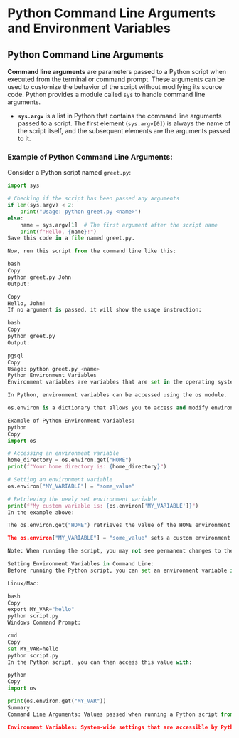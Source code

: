 # Python Command Line Arguments and Environment Variables

## Python Command Line Arguments

**Command line arguments** are parameters passed to a Python script when executed from the terminal or command prompt. These arguments can be used to customize the behavior of the script without modifying its source code. Python provides a module called `sys` to handle command line arguments.

- **`sys.argv`** is a list in Python that contains the command line arguments passed to a script. The first element (`sys.argv[0]`) is always the name of the script itself, and the subsequent elements are the arguments passed to it.

### Example of Python Command Line Arguments:

Consider a Python script named `greet.py`:

```python
import sys

# Checking if the script has been passed any arguments
if len(sys.argv) < 2:
    print("Usage: python greet.py <name>")
else:
    name = sys.argv[1]  # The first argument after the script name
    print(f"Hello, {name}!")
Save this code in a file named greet.py.

Now, run this script from the command line like this:

bash
Copy
python greet.py John
Output:

Copy
Hello, John!
If no argument is passed, it will show the usage instruction:

bash
Copy
python greet.py
Output:

pgsql
Copy
Usage: python greet.py <name>
Python Environment Variables
Environment variables are variables that are set in the operating system, and they provide a way for scripts to access configuration information and system properties. These variables can store information like system paths, user configurations, or sensitive credentials (such as API keys).

In Python, environment variables can be accessed using the os module.

os.environ is a dictionary that allows you to access and modify environment variables.

Example of Python Environment Variables:
python
Copy
import os

# Accessing an environment variable
home_directory = os.environ.get("HOME")
print(f"Your home directory is: {home_directory}")

# Setting an environment variable
os.environ["MY_VARIABLE"] = "some_value"

# Retrieving the newly set environment variable
print(f"My custom variable is: {os.environ['MY_VARIABLE']}")
In the example above:

The os.environ.get("HOME") retrieves the value of the HOME environment variable (which contains the user's home directory in Unix-like systems).

The os.environ["MY_VARIABLE"] = "some_value" sets a custom environment variable.

Note: When running the script, you may not see permanent changes to the environment variables unless explicitly exported or set globally for the system session.

Setting Environment Variables in Command Line:
Before running the Python script, you can set an environment variable in the command line.

Linux/Mac:

bash
Copy
export MY_VAR="hello"
python script.py
Windows Command Prompt:

cmd
Copy
set MY_VAR=hello
python script.py
In the Python script, you can then access this value with:

python
Copy
import os

print(os.environ.get("MY_VAR"))
Summary
Command Line Arguments: Values passed when running a Python script from the command line that help customize the script's behavior.

Environment Variables: System-wide settings that are accessible by Python, often used for configurations or sensitive data.